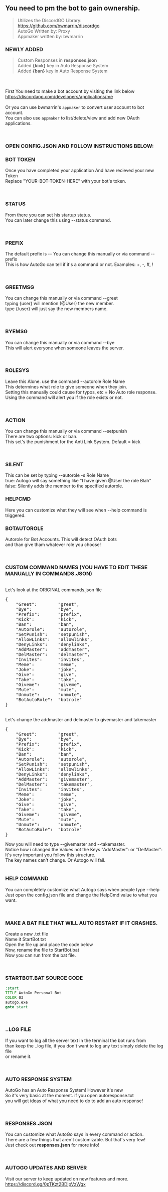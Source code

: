 ## You need to pm the bot to gain ownership.
> Utilizes the DiscordGO Library: https://github.com/bwmarrin/discordgo<Br>
> AutoGo Written by: Proxy<br>
> Appmaker written by: bwmarrin<br>

### NEWLY ADDED
> Custom Responses in **responses.json**<br>
> Added **{kick}** key in Auto Response System<br>
> Added **{ban}** key in Auto Response System<br>

<br><br>
First You need to make a bot account by visiting the link below<br>
https://discordapp.com/developers/applications/me<br>
<br>
Or you can use bwmarrin's ```appmaker``` to convert user account to bot account.<br>
You can also use ```appmaker``` to list/delete/view and add new OAuth applications.<br>

<Br>

### OPEN CONFIG.JSON AND FOLLOW INSTRUCTIONS BELOW:

### BOT TOKEN
Once you have completed your application And have recieved your new Token<br>
Replace "YOUR-BOT-TOKEN-HERE" with your bot's token.<br>

<Br>

### STATUS
From there you can set his startup status.<br>
You can later change this using --status command.<br>

<br>

### PREFIX
The default prefix is -- You can change this manually or via command --prefix<br>
This is how AutoGo can tell if it's a command or not. Examples: +, -, #, !<br>

<br>

### GREETMSG
You can change this manually or via command --greet<br>
typing {user} will mention (@User) the new member.<br>
type {/user} will just say the new members name.<br>

<br>

### BYEMSG
You can change this manually or via command --bye<br>
This will alert everyone when someone leaves the server.<br>

<br>

### ROLESYS
Leave this Alone. use the command --autorole Role Name<br>
This determines what role to give someone when they join.<br>
Setting this manually could cause for typos, etc = No Auto role response.<br>
Using the command will alert you if the role exists or not.<br>

<br>

### ACTION
You can change this manually or via command --setpunish<br>
There are two options: kick or ban.<br>
This set's the punishment for the Anti Link System. Default = kick<br>

<br>

### SILENT
This can be set by typing --autorole -s Role Name<br>
true: Autogo will say something like "I have given @User the role Blah"<br>
false: Silently adds the member to the specified autorole.<br>


### HELPCMD
Here you can customize what they will see when --help command is triggered.
<br>

### BOTAUTOROLE
Autorole for Bot Accounts. This will detect OAuth bots<br>
and than give tham whatever role you choose!<br>

<Br>

### CUSTOM COMMAND NAMES (YOU HAVE TO EDIT THESE MANUALLY IN COMMANDS.JSON)
<br>
Let's look at the ORIGINAL commands.json file
<pre>
{
	"Greet": 		"greet",
	"Bye":			"bye",
	"Prefix":		"prefix",
	"Kick":			"kick",
	"Ban":			"ban",
	"Autorole":		"autorole",
	"SetPunish":	"setpunish",
	"AllowLinks":	"allowlinks",
	"DenyLinks":	"denylinks",
	"AddMaster":	"addmaster",
	"DelMaster":	"delmaster",
	"Invites":		"invites",
	"Meme":			"meme",
	"Joke":			"joke",
	"Give":			"give",
	"Take":			"take",
	"Giveme":		"giveme",
	"Mute":			"mute",
	"Unmute":		"unmute",
	"BotAutoRole":	"botrole"
}
</pre>
<br>
Let's change the addmaster and delmaster to givemaster and takemaster
<pre>
{
	"Greet": 		"greet",
	"Bye":			"bye",
	"Prefix":		"prefix",
	"Kick":			"kick",
	"Ban":			"ban",
	"Autorole":		"autorole",
	"SetPunish":	"setpunish",
	"AllowLinks":	"allowlinks",
	"DenyLinks":	"denylinks",
	"AddMaster":	"givemaster",
	"DelMaster":	"takemaster",
	"Invites":		"invites",
	"Meme":			"meme",
	"Joke":			"joke",
	"Give":			"give",
	"Take":			"take",
	"Giveme":		"giveme",
	"Mute":			"mute",
	"Unmute":		"unmute",
	"BotAutoRole":	"botrole"
}
</pre>
Now you will need to type --givemaster and --takemaster.<br>
Notice how i changed the Values not the Keys "AddMaster": or "DelMaster":<br>
It's very important you follow this structure.<br>
The key names can't change. Or Autogo will fail.<br>

<br>

### HELP COMMAND
You can completely customize what Autogo says when people type --help<br>
Just open the config.json file and change the HelpCmd value to what you want.<br>

<br>

### MAKE A BAT FILE THAT WILL AUTO RESTART IF IT CRASHES.
Create a new .txt file<br>
Name it StartBot.txt<br>
Open the file up and place the code below<br>
Now, rename the file to StartBot.bat<br>
Now you can run from the bat file.<br>

<br>

### STARTBOT.BAT SOURCE CODE
```bat
:start
TITLE AutoGo Personal Bot
COLOR 03
autogo.exe
goto start
```

<br>

### ..LOG FILE
If you want to log all the server text in the terminal the bot runs from<br>
than keep the ..log file, if you don't want to log any text simply delete the log file<br>
or rename it.

<br>

### AUTO RESPONSE SYSTEM
AutoGo has an Auto Response System! However it's new<br>
So it's very basic at the moment. if you open autoresponse.txt<br>
you will get ideas of what you need to do to add an auto response!<br>

<br>

### RESPONSES.JSON
You can customize what AutoGo says in every command or action.<br>
There are a few things that aren't customizable. But that's very few!<br>
Just check out **responses.json** for more info!<br>

<br>

### AUTOGO UPDATES AND SERVER
Visit our server to keep  updated on new features and more.<br>
https://discord.gg/0pTKzt2BDIpVzWgx
